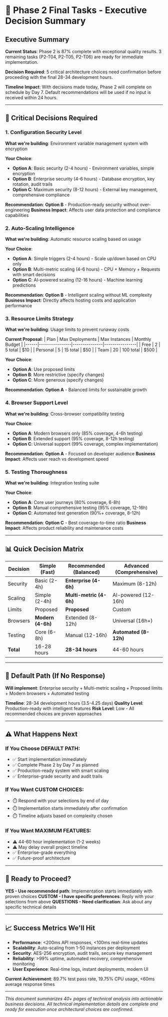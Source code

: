 # 🚀 Phase 2 Final Tasks - Executive Decision Summary

## Executive Summary

**Current Status**: Phase 2 is 87% complete with exceptional quality results. 3 remaining tasks (P2-T04, P2-T05, P2-T06) are ready for immediate implementation.

**Decision Required**: 5 critical architecture choices need confirmation before proceeding with the final 28-34 development hours.

**Timeline Impact**: With decisions made today, Phase 2 will complete on schedule by Day 7. Default recommendations will be used if no input is received within 24 hours.

---

## 🎯 Critical Decisions Required

### 1. Configuration Security Level
**What we're building**: Environment variable management system with encryption

**Your Choice**:
- **Option A**: Basic security (2-4 hours) - Environment variables, simple encryption
- **Option B**: Enterprise security (4-6 hours) - Database encryption, key rotation, audit trails
- **Option C**: Maximum security (8-12 hours) - External key management, comprehensive compliance

**Recommendation**: **Option B** - Production-ready security without over-engineering
**Business Impact**: Affects user data protection and compliance capabilities

### 2. Auto-Scaling Intelligence
**What we're building**: Automatic resource scaling based on usage

**Your Choice**:
- **Option A**: Simple triggers (2-4 hours) - Scale up/down based on CPU only
- **Option B**: Multi-metric scaling (4-6 hours) - CPU + Memory + Requests with smart decisions  
- **Option C**: AI-powered scaling (12-16 hours) - Machine learning predictions

**Recommendation**: **Option B** - Intelligent scaling without ML complexity
**Business Impact**: Directly affects hosting costs and application performance

### 3. Resource Limits Strategy
**What we're building**: Usage limits to prevent runaway costs

**Current Proposal**:
| Plan | Max Deployments | Max Instances | Monthly Budget |
|------|----------------|---------------|----------------|
| Free | 2 | 5 total | $10 |
| Personal | 5 | 15 total | $50 |
| Team | 20 | 100 total | $500 |

**Your Choice**:
- **Option A**: Use proposed limits
- **Option B**: More restrictive (specify changes)
- **Option C**: More generous (specify changes)

**Recommendation**: **Option A** - Balanced limits for sustainable growth

### 4. Browser Support Level
**What we're building**: Cross-browser compatibility testing

**Your Choice**:
- **Option A**: Modern browsers only (85% coverage, 4-6h testing)
- **Option B**: Extended support (95% coverage, 8-12h testing)
- **Option C**: Universal support (99% coverage, complex implementation)

**Recommendation**: **Option A** - Focused on developer audience
**Business Impact**: Affects user reach vs development speed

### 5. Testing Thoroughness
**What we're building**: Integration testing suite

**Your Choice**:
- **Option A**: Core user journeys (80% coverage, 6-8h)
- **Option B**: Manual comprehensive testing (95% coverage, 12-16h)
- **Option C**: Automated test generation (90%+ coverage, 8-12h)

**Recommendation**: **Option C** - Best coverage-to-time ratio
**Business Impact**: Affects product reliability and maintenance costs

---

## 📊 Quick Decision Matrix

| Decision | Simple (Fast) | Recommended (Balanced) | Advanced (Comprehensive) |
|----------|---------------|------------------------|--------------------------|
| Security | Basic (2-4h) | **Enterprise (4-6h)** | Maximum (8-12h) |
| Scaling | Simple (2-4h) | **Multi-metric (4-6h)** | AI-powered (12-16h) |
| Limits | Proposed | **Proposed** | Custom |
| Browsers | **Modern (4-6h)** | Extended (8-12h) | Universal (16h+) |
| Testing | Core (6-8h) | Manual (12-16h) | **Automated (8-12h)** |
| **Total** | 16-28 hours | **28-34 hours** | 44-60 hours |

---

## 🎯 Default Path (If No Response)

**Will implement**: Enterprise security + Multi-metric scaling + Proposed limits + Modern browsers + Automated testing

**Timeline**: 28-34 development hours (3.5-4.25 days)
**Quality Level**: Production-ready with intelligent features
**Risk Level**: Low - All recommended choices are proven approaches

---

## ⚠️ What Happens Next

### If You Choose DEFAULT PATH:
- ✅ Start implementation immediately
- ✅ Complete Phase 2 by Day 7 as planned
- ✅ Production-ready system with smart scaling
- ✅ Enterprise-grade security and audit trails

### If You Want CUSTOM CHOICES:
- ⏱️ Respond with your selections by end of day
- ⏱️ Implementation starts immediately after confirmation
- ⏱️ Timeline adjusts based on complexity chosen

### If You Want MAXIMUM FEATURES:
- ⚠️ 44-60 hour implementation (1-2 weeks)
- ⚠️ May delay overall project timeline
- ✅ Enterprise-grade everything
- ✅ Future-proof architecture

---

## 🚀 Ready to Proceed?

**YES - Use recommended path**: Implementation starts immediately with proven choices
**CUSTOM - I have specific preferences**: Reply with your selections from above
**QUESTIONS - Need clarification**: Ask about any specific technical details

---

## 📈 Success Metrics We'll Hit

- **Performance**: <200ms API responses, <100ms real-time updates
- **Scalability**: Auto-scaling from 1-50 instances per deployment
- **Security**: AES-256 encryption, audit trails, secure key management
- **Reliability**: >99% uptime, automated recovery, comprehensive monitoring
- **User Experience**: Real-time logs, instant deployments, modern UI

**Current Achievement**: 89.7% test pass rate, 19.75% CPU usage, <60ms average response times

---

*This document summarizes 40+ pages of technical analysis into actionable business decisions. All technical implementation details are complete and ready for execution once architectural choices are confirmed.*